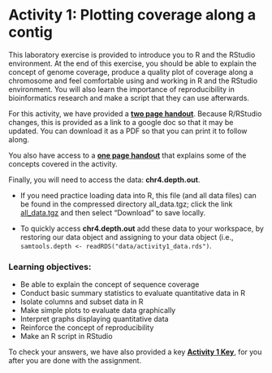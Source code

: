 Activity 1: Plotting coverage along a contig
================

This laboratory exercise is provided to introduce you to R and the
RStudio environment. At the end of this exercise, you should be able to
explain the concept of genome coverage, produce a quality plot of
coverage along a chromosome and feel comfortable using and working in R
and the RStudio environment. You will also learn the importance of
reproducibility in bioinformatics research and make a script that they
can use afterwards.

For this activity, we have provided a **[two page
handout](https://docs.google.com/document/d/1cjoB1En9wHG8O_UDptQovVQUAdE14chjRca5r2ez-R4/edit?usp=sharing)**.
Because R/RStudio changes, this is provided as a link to a google doc so
that it may be updated. You can download it as a PDF so that you can
print it to follow along.

You also have access to a **[one page
handout](https://github.com/StevisonLab/R_Mini_Course/blob/main/data/Activity1_intro.pdf)**
that explains some of the concepts covered in the activity.

Finally, you will need to access the data: **chr4.depth.out**.

-   If you need practice loading data into R, this file (and all data
    files) can be found in the compressed directory all_data.tgz; click
    the link
    [all_data.tgz](https://github.com/StevisonLab/R-Mini-Course/tree/main/raw_data/all_data.tgz)
    and then select “Download” to save locally.

-   To quickly access **chr4.depth.out** add these data to your
    workspace, by restoring our data object and assigning to your data
    object (i.e.,
    `samtools.depth <- readRDS("data/activity1_data.rds")`.

### Learning objectives:

-   Be able to explain the concept of sequence coverage
-   Conduct basic summary statistics to evaluate quantitative data in R
-   Isolate columns and subset data in R
-   Make simple plots to evaluate data graphically
-   Interpret graphs displaying quantitative data
-   Reinforce the concept of reproducibility
-   Make an R script in RStudio

To check your answers, we have also provided a key **[Activity 1
Key](https://github.com/StevisonLab/R_Mini_Course/blob/main/notebooks/activity1key.md)**,
for you after you are done with the assignment.
